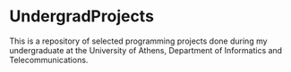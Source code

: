 UndergradProjects
=================
This is a repository of selected programming projects done during my undergraduate
at the University of Athens, Department of Informatics  and Telecommunications.
